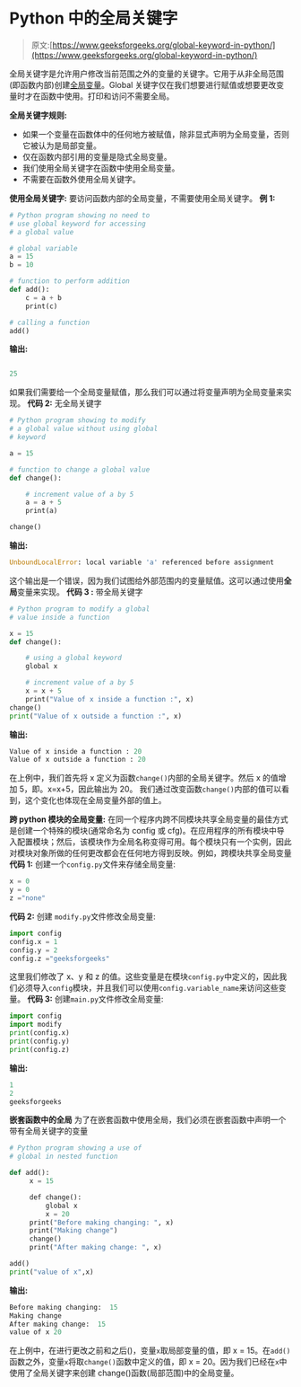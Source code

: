 # Python 中的全局关键字

> 原文:[https://www.geeksforgeeks.org/global-keyword-in-python/](https://www.geeksforgeeks.org/global-keyword-in-python/)

全局关键字是允许用户修改当前范围之外的变量的关键字。它用于从非全局范围(即函数内部)创建[全局变量](https://www.geeksforgeeks.org/global-local-variables-python/)。Global 关键字仅在我们想要进行赋值或想要更改变量时才在函数中使用。打印和访问不需要全局。

**全局关键字规则:**

*   如果一个变量在函数体中的任何地方被赋值，除非显式声明为全局变量，否则它被认为是局部变量。
*   仅在函数内部引用的变量是隐式全局变量。
*   我们使用全局关键字在函数中使用全局变量。
*   不需要在函数外使用全局关键字。

**使用全局关键字:**
要访问函数内部的全局变量，不需要使用全局关键字。
**例 1:**

```py
# Python program showing no need to
# use global keyword for accessing
# a global value

# global variable
a = 15
b = 10

# function to perform addition
def add():
    c = a + b
    print(c)

# calling a function
add()
```

**输出:**

```py

25

```

如果我们需要给一个全局变量赋值，那么我们可以通过将变量声明为全局变量来实现。
**代码 2:** 无全局关键字

```py
# Python program showing to modify
# a global value without using global
# keyword

a = 15

# function to change a global value
def change():

    # increment value of a by 5
    a = a + 5 
    print(a)

change()
```

**输出:**

```py
UnboundLocalError: local variable 'a' referenced before assignment

```

这个输出是一个错误，因为我们试图给外部范围内的变量赋值。这可以通过使用**全局**变量来实现。
**代码 3 :** 带全局关键字

```py
# Python program to modify a global
# value inside a function

x = 15
def change():

    # using a global keyword
    global x

    # increment value of a by 5
    x = x + 5 
    print("Value of x inside a function :", x)
change()
print("Value of x outside a function :", x)
```

**输出:**

```py
Value of x inside a function : 20
Value of x outside a function : 20

```

在上例中，我们首先将 x 定义为函数`change()`内部的全局关键字。然后 x 的值增加 5，即。x=x+5，因此输出为 20。
我们通过改变函数`change()`内部的值可以看到，这个变化也体现在全局变量外部的值上。

**跨 python 模块的全局变量:**
在同一个程序内跨不同模块共享全局变量的最佳方式是创建一个特殊的模块(通常命名为 config 或 cfg)。在应用程序的所有模块中导入配置模块；然后，该模块作为全局名称变得可用。每个模块只有一个实例，因此对模块对象所做的任何更改都会在任何地方得到反映。例如，跨模块共享全局变量
**代码 1:** 创建一个`config.py`文件来存储全局变量:

```py
x = 0
y = 0
z ="none"
```

**代码 2:** 创建 `modify.py`文件修改全局变量:

```py
import config
config.x = 1
config.y = 2
config.z ="geeksforgeeks"
```

这里我们修改了 x、y 和 z 的值。这些变量是在模块`config.py`中定义的，因此我们必须导入`config`模块，并且我们可以使用`config.variable_name`来访问这些变量。
**代码 3:** 创建`main.py`文件修改全局变量:

```py
import config
import modify
print(config.x)
print(config.y)
print(config.z)
```

**输出:**

```py
1
2
geeksforgeeks

```

**嵌套函数中的全局**
为了在嵌套函数中使用全局，我们必须在嵌套函数中声明一个带有全局关键字的变量

```py
# Python program showing a use of
# global in nested function

def add():
     x = 15

     def change():
         global x
         x = 20
     print("Before making changing: ", x)
     print("Making change")
     change()
     print("After making change: ", x)

add()
print("value of x",x)
```

**输出:**

```py
Before making changing:  15
Making change
After making change:  15
value of x 20

```

在上例中，在进行更改之前和之后()，变量`x`取局部变量的值，即 x = 15。在`add()`函数之外，变量`x`将取`change()`函数中定义的值，即 x = 20。因为我们已经在`x`中使用了全局关键字来创建 change()函数(局部范围)中的全局变量。